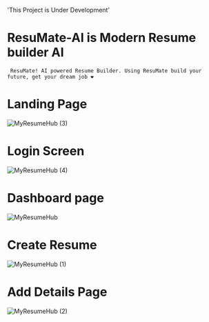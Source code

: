 'This Project is Under Development'
# ResuMate-AI is Modern Resume builder AI
` ResuMate! AI powered Resume Builder. Using ResuMate build your future,
get your dream job ❤️`


# Landing Page
![MyResumeHub (3)](https://github.com/GameOfCode64/ResuMate/assets/131631135/22fd17c9-f342-42c4-88c7-511b06b42b5f)

# Login Screen
![MyResumeHub (4)](https://github.com/GameOfCode64/ResuMate/assets/131631135/1611f42a-8612-4a58-bd40-4c9f17c2e361)

# Dashboard page
![MyResumeHub](https://github.com/GameOfCode64/ResuMate/assets/131631135/96244f68-a703-464c-aac0-e50fe7b2581a)

# Create Resume
![MyResumeHub (1)](https://github.com/GameOfCode64/ResuMate/assets/131631135/49c94893-5ae3-4c42-92f5-c4f15a4eaf72)

# Add Details Page
![MyResumeHub (2)](https://github.com/GameOfCode64/ResuMate/assets/131631135/d8df8cc6-f64e-4a4b-91b5-a02df2c5b755)
